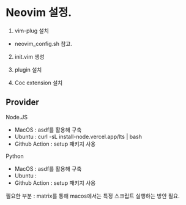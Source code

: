 # Neovim 설정.

1. vim-plug 설치
- neovim_config.sh 참고.

2. init.vim 생성


3. plugin 설치

4. Coc extension 설치


## Provider
Node.JS
- MacOS : asdf를 활용해 구축
- Ubuntu : curl -sL install-node.vercel.app/lts | bash
- Github Action : setup 패키지 사용


Python
- MacOS : asdf를 활용해 구축
- Ubuntu : 
- Github Action : setup 패키지 사용

필요한 부분 : matrix를 통해 macos에서는 특정 스크립트 실행하는 방안 필요.
